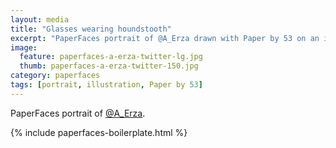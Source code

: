 ```yaml
---
layout: media
title: "Glasses wearing houndstooth"
excerpt: "PaperFaces portrait of @A_Erza drawn with Paper by 53 on an iPad."
image: 
  feature: paperfaces-a-erza-twitter-lg.jpg
  thumb: paperfaces-a-erza-twitter-150.jpg
category: paperfaces
tags: [portrait, illustration, Paper by 53]
---
```


PaperFaces portrait of [@A_Erza](http://twitter.com/A_Erza).

{% include paperfaces-boilerplate.html %}